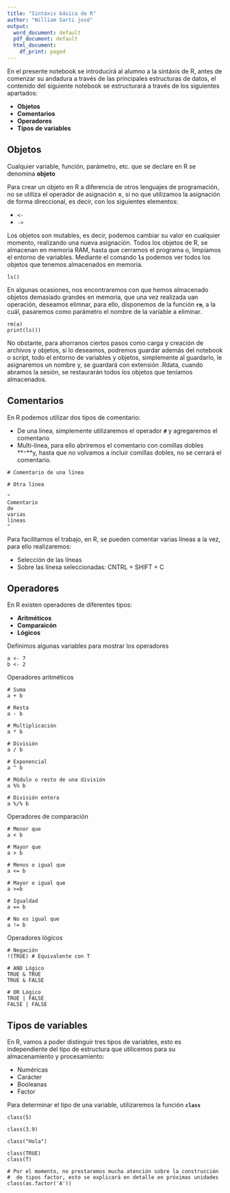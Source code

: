 ```yaml
---
title: "Sintáxis básica de R"
author: "William Sarti josé"
output:
  word_document: default
  pdf_document: default
  html_document:
    df_print: paged
---
```


En el presente notebook se introducirá al alumno a la sintáxis de R, antes de comenzar su andadura a través de las principales estructuras de datos, el contenido del siguiente notebook se estructurará a través de los siguientes apartados:

* **Objetos**
* **Comentarios**
* **Operadores**
* **Tipos de variables**

## Objetos

Cualquier variable, función, parámetro, etc. que se declare en R se denomina **objeto** 

Para crear un objeto en R a diferencia de otros lenguajes de programación, no se utiliza el operador de asignación **=**, si no que utilizamos la asignación de forma direccional, es decir, con los siguientes elementos:

* `<-` 
* `->`

Los objetos son mutables, es decir, podemos cambiar su valor en cualquier momento, realizando una nueva asignación. Todos los objetos de R, se almacenan en memoria RAM, hasta que cerramos el programa o, limpiamos el entorno de variables.  Mediante el comando **`ls`** podemos ver todos los objetos que tenemos almacenados en memoria.

```{r, warning=FALSE}
ls()
```

En algunas ocasiones, nos encontraremos con que hemos almacenado objetos demasiado grandes en memoria, que una vez realizada uan operación, deseamos elimnar, para ello, disponemos de la función **`rm`**, a la cuál, pasaremos como parámetro el nombre de la variable a eliminar.

```{r}
rm(a)
print(ls())
```

No obstante, para ahorranos ciertos pasos como carga y creación de archivos y objetos, si lo deseamos, podremos guardar además del notebook o script, todo el entorno de variables y objetos, simplemente al guardarlo, le asignaremos un nombre y, se guardará con extensión .Rdata, cuando abramos la sesión, se restaurarán todos los objetos que teníamos almacenados.

## Comentarios

En R podemos utilizar dos tipos de comentario:

* De una línea, simplemente utilizaremos el operador **`#`** y agregaremos el comentario
* Multi-línea, para ello abriremos el comentario con comillas dobles **`"`**y, hasta que no volvamos a incluir comillas dobles, no se cerrará el comentario.

```{r}
# Comentario de una línea

# Otra línea
```

```{r}
"
Comentario
de
varias
líneas
"
```

Para facilitarnos el trabajo, en R, se pueden comentar varias líneas a la vez, para ello realizaremos:

* Selección de las líneas
* Sobre las línesa seleccionadas: CNTRL + SHIFT + C

## Operadores

En R existen operadores de diferentes tipos:

* **Aritméticos**
* **Comparaicón**
* **Lógicos**

Definimos algunas variables para mostrar los operadores
```{r}
a <- 7
b <- 2
```


Operadores aritméticos
```{r}
# Suma
a + b

# Resta
a - b

# Multiplicación
a * b

# División
a / b

# Exponencial
a ^ b

# Módulo o resto de una división
a %% b

# División entera
a %/% b
```

Operadores de comparación
```{r}
# Menor que 
a < b

# Mayor que
a > b

# Menos o igual que
a <= b

# Mayor o igual que
a >=b

# Igualdad
a == b

# No es igual que
a != b
```

Operadores lógicos
```{r}
# Negación
!(TRUE) # Equivalente con T

# AND Lógico
TRUE & TRUE
TRUE & FALSE

# OR Lógico
TRUE | FALSE
FALSE | FALSE
```

## Tipos de variables

En R, vamos a poder distinguir tres tipos de variables, esto es independiente del tipo de estructura que utilicemos para su almacenamiento y procesamiento:

* Numéricas
* Carácter
* Booleanas
* Factor

Para determinar el tipo de una variable, utilizaremos la función **`class`**

```{r}
class(5)

class(3.9)

class("Hola")

class(TRUE)
class(T)

# Por el momento, no prestaremos mucha atención sobre la construcción
#  de tipos factor, esto se explicará en detalle en próximas unidades
class(as.factor('A'))

```

